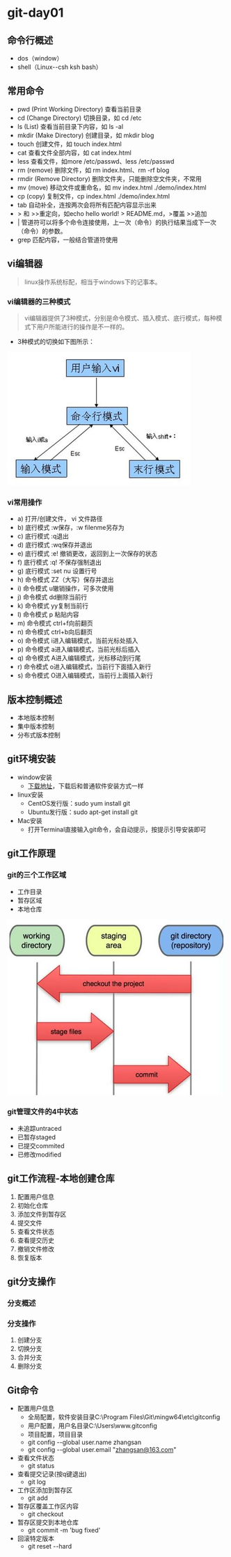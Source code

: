﻿# git-day01
## 命令行概述
- dos（window）
- shell（Linux--csh ksh bash）

## 常用命令
- pwd (Print Working Directory) 查看当前目录
- cd (Change Directory) 切换目录，如 cd /etc
- ls (List) 查看当前目录下内容，如 ls -al
- mkdir (Make Directory) 创建目录，如 mkdir blog
- touch 创建文件，如 touch index.html
- cat 查看文件全部内容，如 cat index.html
- less 查看文件，如more /etc/passwd、less /etc/passwd
- rm (remove) 删除文件，如 rm index.html、rm -rf  blog
- rmdir (Remove Directory) 删除文件夹，只能删除空文件夹，不常用
- mv (move) 移动文件或重命名，如 mv index.html ./demo/index.html
- cp (copy) 复制文件，cp index.html ./demo/index.html
- tab 自动补全，连按两次会将所有匹配内容显示出来
- \> 和 >>重定向，如echo hello world! > README.md，>覆盖 >>追加
- | 管道符可以将多个命令连接使用，上一次（命令）的执行结果当成下一次（命令）的参数。
- grep 匹配内容，一般结合管道符使用

## vi编辑器
> linux操作系统标配，相当于windows下的记事本。

### vi编辑器的三种模式
> vi编辑器提供了3种模式，分别是命令模式、插入模式、底行模式，每种模式下用户所能进行的操作是不一样的。

- 3种模式的切换如下图所示：

![](img/git1.jpg)

### vi常用操作
- a) 打开/创建文件， vi 文件路径
- b) 底行模式 :w保存，:w filenme另存为
- c) 底行模式 :q退出
- d) 底行模式 :wq保存并退出
- e) 底行模式 :e! 撤销更改，返回到上一次保存的状态
- f) 底行模式 :q! 不保存强制退出
- g) 底行模式 :set nu 设置行号
- h) 命令模式 ZZ（大写）保存并退出
- i) 命令模式 u辙销操作，可多次使用
- j) 命令模式 dd删除当前行
- k) 命令模式 yy复制当前行
- l) 命令模式 p 粘贴内容
- m) 命令模式 ctrl+f向前翻页
- n) 命令模式 ctrl+b向后翻页
- o) 命令模式 i进入编辑模式，当前光标处插入
- p) 命令模式 a进入编辑模式，当前光标后插入
- q) 命令模式 A进入编辑模式，光标移动到行尾
- r) 命令模式 o进入编辑模式，当前行下面插入新行
- s) 命令模式 O进入编辑模式，当前行上面插入新行

## 版本控制概述
- 本地版本控制
- 集中版本控制
- 分布式版本控制

## git环境安装
- window安装
    + [下载地址](http://git-scm.com/download/win)，下载后和普通软件安装方式一样
- linux安装
    + CentOS发行版：sudo yum install git
    + Ubuntu发行版：sudo apt-get install git
- Mac安装
    + 打开Terminal直接输入git命令，会自动提示，按提示引导安装即可

## git工作原理
### git的三个工作区域
- 工作目录
- 暂存区域
- 本地仓库

![](img/area.jpg)

### git管理文件的4中状态
- 未追踪untraced
- 已暂存staged
- 已提交commited
- 已修改modified

## git工作流程-本地创建仓库
1. 配置用户信息
2. 初始化仓库
3. 添加文件到暂存区
4. 提交文件
5. 查看文件状态
6. 查看提交历史
7. 撤销文件修改
8. 恢复版本

## git分支操作
### 分支概述

### 分支操作
1. 创建分支
2. 切换分支
3. 合并分支
4. 删除分支

## Git命令
- 配置用户信息
    + 全局配置，软件安装目录C:\Program Files\Git\mingw64\etc\gitconfig
    + 用户配置，用户名目录C:\Users\www\.gitconfig
    + 项目配置，项目目录
    + git config --global user.name zhangsan
    + git config --global user.email "zhangsan@163.com"
- 查看文件状态
    + git status
- 查看提交记录(按q键退出)
    + git log
- 工作区添加到暂存区
    + git add
- 暂存区覆盖工作区内容
    + git checkout
- 暂存区提交到本地仓库
    + git commit -m 'bug fixed'
- 回滚特定版本
    + git reset --hard <commit>




